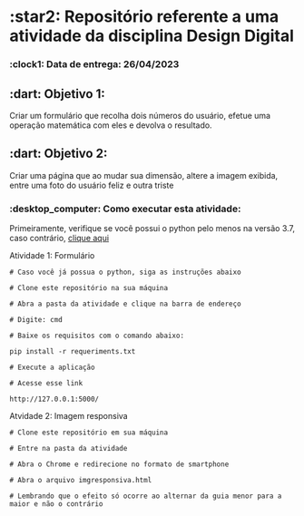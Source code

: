<h1> :star2: Repositório referente a uma atividade da disciplina Design Digital </h1>
<p> </p>

<h3> :clock1: Data de entrega: 26/04/2023 </h3>
<p> </p>

<h2> :dart: Objetivo 1: </h2>
Criar um formulário que recolha dois números do usuário, efetue uma operação matemática com eles e devolva o resultado.

<h2> :dart: Objetivo 2: </h2>
Criar uma página que ao mudar sua dimensão, altere a imagem exibida, entre uma foto do usuário feliz e outra triste
<p> </p>

<h3> :desktop_computer: Como executar esta atividade: </h3>

Primeiramente, verifique se você possui o python pelo menos na versão 3.7, caso contrário, <a href="www.python.org/downloads/" target="blank"> clique aqui </a>

Atividade 1: Formulário

    # Caso você já possua o python, siga as instruções abaixo

    # Clone este repositório na sua máquina

    # Abra a pasta da atividade e clique na barra de endereço

    # Digite: cmd

    # Baixe os requisitos com o comando abaixo:

    pip install -r requeriments.txt

    # Execute a aplicação

    # Acesse esse link

    http://127.0.0.1:5000/

Atvidade 2: Imagem responsiva

    # Clone este repositório em sua máquina

    # Entre na pasta da atividade

    # Abra o Chrome e redirecione no formato de smartphone

    # Abra o arquivo imgresponsiva.html

    # Lembrando que o efeito só ocorre ao alternar da guia menor para a maior e não o contrário


